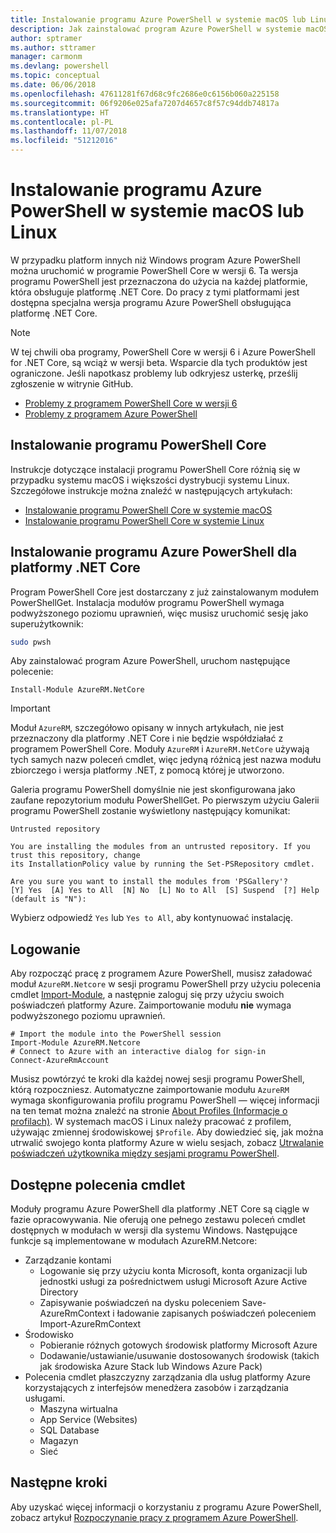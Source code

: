 ```yaml
---
title: Instalowanie programu Azure PowerShell w systemie macOS lub Linux
description: Jak zainstalować program Azure PowerShell w systemie macOS lub Linux.
author: sptramer
ms.author: sttramer
manager: carmonm
ms.devlang: powershell
ms.topic: conceptual
ms.date: 06/06/2018
ms.openlocfilehash: 47611281f67d68c9fc2686e0c6156b060a225158
ms.sourcegitcommit: 06f9206e025afa7207d4657c8f57c94ddb74817a
ms.translationtype: HT
ms.contentlocale: pl-PL
ms.lasthandoff: 11/07/2018
ms.locfileid: "51212016"
---
```

# <a name="install-azure-powershell-on-macos-or-linux"></a>Instalowanie programu Azure PowerShell w systemie macOS lub Linux

W przypadku platform innych niż Windows program Azure PowerShell można uruchomić w programie PowerShell Core w wersji 6. Ta wersja programu PowerShell jest przeznaczona do użycia na każdej platformie, która obsługuje platformę .NET Core. Do pracy z tymi platformami jest dostępna specjalna wersja programu Azure PowerShell obsługująca platformę .NET Core.

> [!NOTE]
> W tej chwili oba programy, PowerShell Core w wersji 6 i Azure PowerShell for .NET Core, są wciąż w wersji beta.
> Wsparcie dla tych produktów jest ograniczone. Jeśli napotkasz problemy lub odkryjesz usterkę, prześlij zgłoszenie w witrynie GitHub.
>
> * [Problemy z programem PowerShell Core w wersji 6](https://github.com/PowerShell/PowerShell/issues)
> * [Problemy z programem Azure PowerShell](https://github.com/azure/azure-docs-powershell/issues)

## <a name="install-powershell-core"></a>Instalowanie programu PowerShell Core

Instrukcje dotyczące instalacji programu PowerShell Core różnią się w przypadku systemu macOS i większości dystrybucji systemu Linux.
Szczegółowe instrukcje można znaleźć w następujących artykułach:

* [Instalowanie programu PowerShell Core w systemie macOS](/powershell/scripting/setup/installing-powershell-core-on-macos)
* [Instalowanie programu PowerShell Core w systemie Linux](/powershell/scripting/setup/installing-powershell-core-on-linux)

## <a name="install-azure-powershell-for-net-core"></a>Instalowanie programu Azure PowerShell dla platformy .NET Core

Program PowerShell Core jest dostarczany z już zainstalowanym modułem PowerShellGet. Instalacja modułów programu PowerShell wymaga podwyższonego poziomu uprawnień, więc musisz uruchomić sesję jako superużytkownik:

```bash
sudo pwsh
```

Aby zainstalować program Azure PowerShell, uruchom następujące polecenie:

```powershell-interactive
Install-Module AzureRM.NetCore
```

> [!IMPORTANT]
> Moduł `AzureRM`, szczegółowo opisany w innych artykułach, nie jest przeznaczony dla platformy .NET Core i nie będzie współdziałać z programem PowerShell Core. Moduły `AzureRM` i `AzureRM.NetCore` używają tych samych nazw poleceń cmdlet, więc jedyną różnicą jest nazwa modułu zbiorczego i wersja platformy .NET, z pomocą której je utworzono.

Galeria programu PowerShell domyślnie nie jest skonfigurowana jako zaufane repozytorium modułu PowerShellGet. Po pierwszym użyciu Galerii programu PowerShell zostanie wyświetlony następujący komunikat:

```output
Untrusted repository

You are installing the modules from an untrusted repository. If you trust this repository, change
its InstallationPolicy value by running the Set-PSRepository cmdlet.

Are you sure you want to install the modules from 'PSGallery'?
[Y] Yes  [A] Yes to All  [N] No  [L] No to All  [S] Suspend  [?] Help (default is "N"):
```

Wybierz odpowiedź `Yes` lub `Yes to All`, aby kontynuować instalację.

## <a name="sign-in"></a>Logowanie

Aby rozpocząć pracę z programem Azure PowerShell, musisz załadować moduł `AzureRM.Netcore` w sesji programu PowerShell przy użyciu polecenia cmdlet [Import-Module](/powershell/module/Microsoft.PowerShell.Core/Import-Module), a następnie zaloguj się przy użyciu swoich poświadczeń platformy Azure. Zaimportowanie modułu __nie__ wymaga podwyższonego poziomu uprawnień.

```powershell-interactive
# Import the module into the PowerShell session
Import-Module AzureRM.Netcore
# Connect to Azure with an interactive dialog for sign-in
Connect-AzureRmAccount
```

Musisz powtórzyć te kroki dla każdej nowej sesji programu PowerShell, którą rozpoczniesz. Automatyczne zaimportowanie modułu `AzureRM` wymaga skonfigurowania profilu programu PowerShell — więcej informacji na ten temat można znaleźć na stronie [About Profiles (Informacje o profilach)](/powershell/module/microsoft.powershell.core/about/about_profiles).
W systemach macOS i Linux należy pracować z profilem, używając zmiennej środowiskowej `$Profile`. Aby dowiedzieć się, jak można utrwalić swojego konta platformy Azure w wielu sesjach, zobacz [Utrwalanie poświadczeń użytkownika między sesjami programu PowerShell](context-persistence.md).

## <a name="available-cmdlets"></a>Dostępne polecenia cmdlet

Moduły programu Azure PowerShell dla platformy .NET Core są ciągle w fazie opracowywania. Nie oferują one pełnego zestawu poleceń cmdlet dostępnych w modułach w wersji dla systemu Windows. Następujące funkcje są implementowane w modułach AzureRM.Netcore:

* Zarządzanie kontami
  * Logowanie się przy użyciu konta Microsoft, konta organizacji lub jednostki usługi za pośrednictwem usługi Microsoft Azure Active Directory
  * Zapisywanie poświadczeń na dysku poleceniem Save-AzureRmContext i ładowanie zapisanych poświadczeń poleceniem Import-AzureRmContext
* Środowisko
  * Pobieranie różnych gotowych środowisk platformy Microsoft Azure
  * Dodawanie/ustawianie/usuwanie dostosowanych środowisk (takich jak środowiska Azure Stack lub Windows Azure Pack)
* Polecenia cmdlet płaszczyzny zarządzania dla usług platformy Azure korzystających z interfejsów menedżera zasobów i zarządzania usługami.
  * Maszyna wirtualna
  * App Service (Websites)
  * SQL Database
  * Magazyn
  * Sieć

## <a name="next-steps"></a>Następne kroki

Aby uzyskać więcej informacji o korzystaniu z programu Azure PowerShell, zobacz artykuł [Rozpoczynanie pracy z programem Azure PowerShell](get-started-azureps.md).
